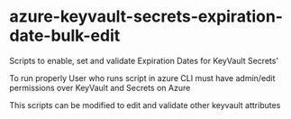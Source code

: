 # azure-keyvault-secrets-expiration-date-bulk-edit
Scripts to enable, set and validate Expiration Dates for KeyVault Secrets'

To run properly User who runs script in azure CLI must have admin/edit permissions over KeyVault and Secrets on Azure

This scripts can be modified to edit and validate other keyvault attributes
